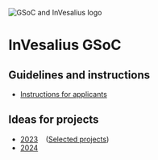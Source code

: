 ![GSoC and InVesalius logo](./google_summer_of_code_invesalius_horizontal.png "GSoC and InVesalius logo")

# InVesalius GSoC

## Guidelines and instructions

- [Instructions for applicants](https://github.com/invesalius/gsoc/blob/main/gsoc_application.md)

## Ideas for projects

- [2023](https://github.com/invesalius/gsoc/blob/main/gsoc_2023_ideas.md) $~~$ ([Selected projects](https://github.com/invesalius/gsoc/blob/main/gsoc_2023_selected.md))
- [2024](https://github.com/invesalius/gsoc/blob/main/gsoc_2024_ideas.md) $~~$
